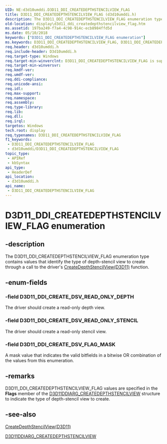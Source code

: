 ```yaml
---
UID: NE:d3d10umddi.D3D11_DDI_CREATEDEPTHSTENCILVIEW_FLAG
title: D3D11_DDI_CREATEDEPTHSTENCILVIEW_FLAG (d3d10umddi.h)
description: The D3D11_DDI_CREATEDEPTHSTENCILVIEW_FLAG enumeration type contains values that identify the type of depth-stencil view to create through a call to the driver's CreateDepthStencilView(D3D11) function.
old-location: display\d3d11_ddi_createdepthstencilview_flag.htm
ms.assetid: 197ba249-f7a4-4c98-914c-ecb8984ffd5d
ms.date: 05/10/2018
keywords: ["D3D11_DDI_CREATEDEPTHSTENCILVIEW_FLAG enumeration"]
ms.keywords: D3D11_DDI_CREATEDEPTHSTENCILVIEW_FLAG, D3D11_DDI_CREATEDEPTHSTENCILVIEW_FLAG enumeration [Display Devices], D3D11_DDI_CREATE_DSV_FLAG_MASK, D3D11_DDI_CREATE_DSV_READ_ONLY_DEPTH, D3D11_DDI_CREATE_DSV_READ_ONLY_STENCIL, UMDisplayDriver_Dx11param_Structs_1148b880-7553-4a83-b602-c6b80d79b29f.xml, d3d10umddi/D3D11_DDI_CREATEDEPTHSTENCILVIEW_FLAG, d3d10umddi/D3D11_DDI_CREATE_DSV_FLAG_MASK, d3d10umddi/D3D11_DDI_CREATE_DSV_READ_ONLY_DEPTH, d3d10umddi/D3D11_DDI_CREATE_DSV_READ_ONLY_STENCIL, display.d3d11_ddi_createdepthstencilview_flag
req.header: d3d10umddi.h
req.include-header: D3d10umddi.h
req.target-type: Windows
req.target-min-winverclnt: D3D11_DDI_CREATEDEPTHSTENCILVIEW_FLAG is supported beginning with the Windows 7 operating system.
req.target-min-winversvr: 
req.kmdf-ver: 
req.umdf-ver: 
req.ddi-compliance: 
req.unicode-ansi: 
req.idl: 
req.max-support: 
req.namespace: 
req.assembly: 
req.type-library: 
req.lib: 
req.dll: 
req.irql: 
targetos: Windows
tech.root: display
req.typenames: D3D11_DDI_CREATEDEPTHSTENCILVIEW_FLAG
f1_keywords:
 - D3D11_DDI_CREATEDEPTHSTENCILVIEW_FLAG
 - d3d10umddi/D3D11_DDI_CREATEDEPTHSTENCILVIEW_FLAG
topic_type:
 - APIRef
 - kbSyntax
api_type:
 - HeaderDef
api_location:
 - d3d10umddi.h
api_name:
 - D3D11_DDI_CREATEDEPTHSTENCILVIEW_FLAG
---
```


# D3D11_DDI_CREATEDEPTHSTENCILVIEW_FLAG enumeration


## -description

The D3D11_DDI_CREATEDEPTHSTENCILVIEW_FLAG enumeration type contains values that identify the type of depth-stencil view to create through a call to the driver's <a href="https://docs.microsoft.com/windows-hardware/drivers/ddi/d3d10umddi/nc-d3d10umddi-pfnd3d11ddi_createdepthstencilview">CreateDepthStencilView(D3D11)</a> function.

## -enum-fields

### -field D3D11_DDI_CREATE_DSV_READ_ONLY_DEPTH

The driver should create a read-only depth view.

### -field D3D11_DDI_CREATE_DSV_READ_ONLY_STENCIL

The driver should create a read-only stencil view.

### -field D3D11_DDI_CREATE_DSV_FLAG_MASK

A mask value that indicates the valid bitfields in a bitwise OR combination of the values from this enumeration.

## -remarks

D3D11_DDI_CREATEDEPTHSTENCILVIEW_FLAG values are specified in the <b>Flags</b> member of the <a href="https://docs.microsoft.com/windows-hardware/drivers/ddi/d3d10umddi/ns-d3d10umddi-d3d11ddiarg_createdepthstencilview">D3D11DDIARG_CREATEDEPTHSTENCILVIEW</a> structure to indicate the type of depth-stencil view to create.

## -see-also

<a href="https://docs.microsoft.com/windows-hardware/drivers/ddi/d3d10umddi/nc-d3d10umddi-pfnd3d11ddi_createdepthstencilview">CreateDepthStencilView(D3D11)</a>



<a href="https://docs.microsoft.com/windows-hardware/drivers/ddi/d3d10umddi/ns-d3d10umddi-d3d11ddiarg_createdepthstencilview">D3D11DDIARG_CREATEDEPTHSTENCILVIEW</a>

